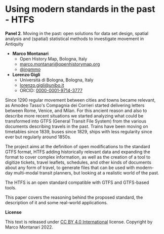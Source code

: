 # Using modern standards in the past - HTFS

**Panel 2**. Moving in the past: open solutions for data set design, spatial analysis and (spatial) statistical methods to investigate movement in Antiquity

- **Marco Montanari**
  - Open History Map, Bologna, Italy
  - [marco.montanari@openhistorymap.org](mailto:marco.montanari@openhistorymap.org)
  - [@ingmmo](https://twitter.com/ingmmo)
- **Lorenzo Gigli**
  - Università di Bologna, Bologna, Italy
  - [lorenzo.gigli@unibo.it](mailto:lorenzo.gigli@unibo.it)
  - ORCID: [0000-0001-9714-3777](https://orcid.org/0000-0001-9714-3777)


Since 1290 regular movement between cities and towns became relevant, as Amodeo Tasso's Compagnia dei Corrieri started delivering letters between Rome, Venice, and Milan. For this ancient reason and also to describe more recent situations we started analyzing what could be transformed into GTFS (General Transit File System) from the various documents describing travels in the past. Trains have been moving on timetables since 1839, buses since 1829, ships with less regularity since ever but regularly around 1850s. 

The project aims at the definition of open modifications to the standard GTFS format, HTFS adding historically relevant data and expanding the format to cover complex information, as well as the creation of a tool to digitize tickets, travel leaflets, schedules, and other kinds of documents about any form of travel, to generate files that can be used with modern-day multi-modal transit planners, but looking at a realistic world of the past.

The HTFS is an open standard compatible with GTFS and GTFS-based tools. 

This paper covers the reasoning behind the proposed standard, the description of it and some real-world applications.

**License**

This text is released under [CC BY 4.0 International](https://creativecommons.org/licenses/by/4.0/) license. Copyright by Marco Montanari 2022.
